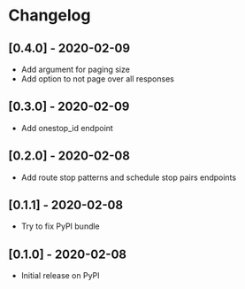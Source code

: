 # Changelog

## [0.4.0] - 2020-02-09

- Add argument for paging size
- Add option to not page over all responses

## [0.3.0] - 2020-02-09

- Add onestop_id endpoint

## [0.2.0] - 2020-02-08

- Add route stop patterns and schedule stop pairs endpoints

## [0.1.1] - 2020-02-08

- Try to fix PyPI bundle

## [0.1.0] - 2020-02-08

- Initial release on PyPI
